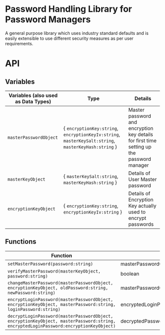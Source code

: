 
# Password Handling Library for Password Managers
A general purpose library which uses industry standard defaults and is easily extensible to use different security measures as per user requirements.

# API

## Variables

| Variables (also used as Data Types) | Type | Details |
| --- | --- | --- |
| `masterPasswordObject` | { `encryptionKey:string`, `encryptionKeyIv:string`, `masterKeySalt:string`, `masterKeyHash:string` } | Master password and encryption key details for first time setting up the password manager
| `masterKeyObject` | { `masterKeySalt:string`, `masterKeyHash:string` } | Details of User Master password |
| `encryptionKeyObject` | { `encryptionKey:string`, `encryptionKeyIv:string` } | Details of Encryption Key actually used to encrypt passwords |


## Functions

| Function | Output |
| --- | --- |
| `setMasterPassword(password:string)` | masterPasswordObject |
| `verifyMasterPassword(masterKeyObject, password:string)` | boolean |
| `changeMasterPassword(masterPasswordObject, encryptionKeyObject, oldPassword:string, newPassword:string)` | masterPasswordObject |
| `encryptLoginPassword(masterPasswordObject, encryptionKeyObject, masterPassword:string, loginPassword:string)` | encryptedLoginPassword:encryptionKeyObject|
| `decryptLoginPassword(masterPasswordObject, encryptionKeyObject, masterPassword:string, encryptedLoginPassword:encryptionKeyObject)` | decryptedPassword:string |

